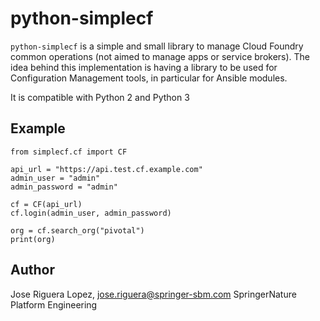 # python-simplecf

`python-simplecf` is a simple and small library to manage Cloud Foundry
common operations (not aimed to manage apps or service brokers). The idea
behind this implementation is having a library to be used for Configuration
Management tools, in particular for Ansible modules. 

It is compatible with Python 2 and Python 3


## Example


```
from simplecf.cf import CF

api_url = "https://api.test.cf.example.com"
admin_user = "admin"
admin_password = "admin"

cf = CF(api_url)
cf.login(admin_user, admin_password)

org = cf.search_org("pivotal")
print(org)
```

## Author

Jose Riguera Lopez, jose.riguera@springer-sbm.com
SpringerNature Platform Engineering
